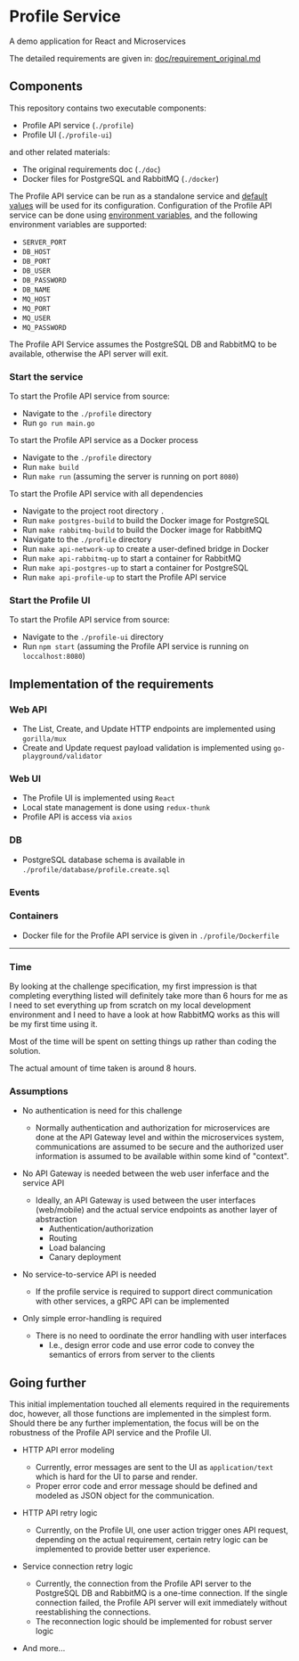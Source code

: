 # Profile Service 

A demo application for React and Microservices

The detailed requirements are given in: [doc/requirement_original.md](doc/requirement_original.md)

## Components

This repository contains two executable components:
- Profile API service (`./profile`)
- Profile UI (`./profile-ui`)

and other related materials:
- The original requirements doc (`./doc`)
- Docker files for PostgreSQL and RabbitMQ (`./docker`)

The Profile API service can be run as a standalone service and [default values](profile/server/config.go) will be used for its configuration.
Configuration of the Profile API service can be done using [environment variables](profile/server/config.go), and the following environment variables are supported:
- `SERVER_PORT`
- `DB_HOST`
- `DB_PORT`
- `DB_USER`
- `DB_PASSWORD`
- `DB_NAME`
- `MQ_HOST`
- `MQ_PORT`
- `MQ_USER`
- `MQ_PASSWORD`

The Profile API Service assumes the PostgreSQL DB and RabbitMQ to be available, otherwise the API server will exit.

### Start the service

To start the Profile API service from source:
- Navigate to the `./profile` directory
- Run `go run main.go`

To start the Profile API service as a Docker process
- Navigate to the `./profile` directory
- Run `make build`
- Run `make run` (assuming the server is running on port `8080`)

To start the Profile API service with all dependencies
- Navigate to the project root directory `.`
- Run `make postgres-build` to build the Docker image for PostgreSQL
- Run `make rabbitmq-build` to build the Docker image for RabbitMQ
- Navigate to the `./profile` directory
- Run `make api-network-up` to create a user-defined bridge in Docker
- Run `make api-rabbitmq-up` to start a container for RabbitMQ
- Run `make api-postgres-up` to start a container for PostgreSQL
- Run `make api-profile-up` to start the Profile API service

### Start the Profile UI

To start the Profile API service from source:
- Navigate to the `./profile-ui` directory
- Run `npm start` (assuming the Profile API service is running on `loccalhost:8080`)


## Implementation of the requirements

### Web API

- The List, Create, and Update HTTP endpoints are implemented using `gorilla/mux`
- Create and Update request payload validation is implemented using `go-playground/validator`

### Web UI

- The Profile UI is implemented using `React`
- Local state management is done using `redux-thunk`
- Profile API is access via `axios`

### DB

- PostgreSQL database schema is available in `./profile/database/profile.create.sql`

### Events


### Containers

- Docker file for the Profile API service is given in `./profile/Dockerfile`

---

### Time

By looking at the challenge specification, my first impression is that completing everything listed will definitely take more than 6 hours for me as I need to set everything up from scratch on my local development environment and I need to have a look at how RabbitMQ works as this will be my first time using it. 

Most of the time will be spent on setting things up rather than coding the solution. 

The actual amount of time taken is around 8 hours.

### Assumptions

- No authentication is need for this challenge
  - Normally authentication and authorization for microservices are done at the API Gateway level and within the microservices system, communications are assumed to be secure and the authorized user information is assumed to be available within some kind of "context".

- No API Gateway is needed between the web user inferface and the service API
  - Ideally, an API Gateway is used between the user interfaces (web/mobile) and the actual service endpoints as another layer of abstraction
    - Authentication/authorization
    - Routing
    - Load balancing
    - Canary deployment

- No service-to-service API is needed
  - If the profile service is required to support direct communication with other services, a gRPC API can be implemented

- Only simple error-handling is required
  - There is no need to oordinate the error handling with user interfaces
    - I.e., design error code and use error code to convey the semantics of errors from server to the clients

## Going further

This initial implementation touched all elements required in the requirements doc, however, all those functions are implemented in the simplest form. Should there be any further implementation, the focus will be on the robustness of the Profile API service and the Profile UI.

- HTTP API error modeling
  - Currently, error messages are sent to the UI as `application/text` which is hard for the UI to parse and render.
  - Proper error code and error message should be defined and modeled as JSON object for the communication.

- HTTP API retry logic
  - Currently, on the Profile UI, one user action trigger ones API request, depending on the actual requirement, certain retry logic can be implemented to provide better user experience.

- Service connection retry logic
  - Currently, the connection from the Profile API server to the PostgreSQL DB and RabbitMQ is a one-time connection. If the single connection failed, the Profile API server will exit immediately without reestablishing the connections.
  - The reconnection logic should be implemented for robust server logic

- And more...